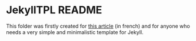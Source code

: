 # JekyllTPL README

This folder was firstly created for
[this article](http://porneia.free.fr/pub/articles/jekyll.html) (in
french) and for anyone who needs a very simple and minimalistic
template for Jekyll.

